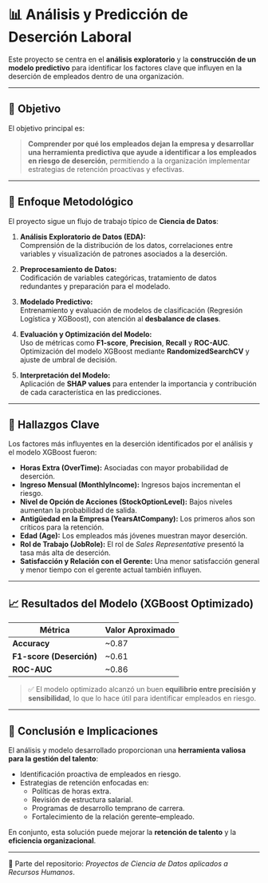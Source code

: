 # 📊 Análisis y Predicción de Deserción Laboral

Este proyecto se centra en el **análisis exploratorio** y la **construcción de un modelo predictivo** para identificar los factores clave que influyen en la deserción de empleados dentro de una organización.

---

## 🎯 Objetivo

El objetivo principal es:

> **Comprender por qué los empleados dejan la empresa y desarrollar una herramienta predictiva que ayude a identificar a los empleados en riesgo de deserción**, permitiendo a la organización implementar estrategias de retención proactivas y efectivas.

---

## 🔎 Enfoque Metodológico

El proyecto sigue un flujo de trabajo típico de **Ciencia de Datos**:

1. **Análisis Exploratorio de Datos (EDA):**  
   Comprensión de la distribución de los datos, correlaciones entre variables y visualización de patrones asociados a la deserción.

2. **Preprocesamiento de Datos:**  
   Codificación de variables categóricas, tratamiento de datos redundantes y preparación para el modelado.

3. **Modelado Predictivo:**  
   Entrenamiento y evaluación de modelos de clasificación (Regresión Logística y XGBoost), con atención al **desbalance de clases**.

4. **Evaluación y Optimización del Modelo:**  
   Uso de métricas como **F1-score**, **Precision**, **Recall** y **ROC-AUC**.  
   Optimización del modelo XGBoost mediante **RandomizedSearchCV** y ajuste de umbral de decisión.

5. **Interpretación del Modelo:**  
   Aplicación de **SHAP values** para entender la importancia y contribución de cada característica en las predicciones.

---

## 📌 Hallazgos Clave

Los factores más influyentes en la deserción identificados por el análisis y el modelo XGBoost fueron:

- **Horas Extra (OverTime):** Asociadas con mayor probabilidad de deserción.  
- **Ingreso Mensual (MonthlyIncome):** Ingresos bajos incrementan el riesgo.  
- **Nivel de Opción de Acciones (StockOptionLevel):** Bajos niveles aumentan la probabilidad de salida.  
- **Antigüedad en la Empresa (YearsAtCompany):** Los primeros años son críticos para la retención.  
- **Edad (Age):** Los empleados más jóvenes muestran mayor deserción.  
- **Rol de Trabajo (JobRole):** El rol de *Sales Representative* presentó la tasa más alta de deserción.  
- **Satisfacción y Relación con el Gerente:** Una menor satisfacción general y menor tiempo con el gerente actual también influyen.

---

## 📈 Resultados del Modelo (XGBoost Optimizado)

| Métrica                  | Valor Aproximado |
|--------------------------|------------------|
| **Accuracy**             | ~0.87            |
| **F1-score (Deserción)** | ~0.61            |
| **ROC-AUC**              | ~0.86            |

> ✅ El modelo optimizado alcanzó un buen **equilibrio entre precisión y sensibilidad**, lo que lo hace útil para identificar empleados en riesgo.

---

## 🏁 Conclusión e Implicaciones

El análisis y modelo desarrollado proporcionan una **herramienta valiosa para la gestión del talento**:

- Identificación proactiva de empleados en riesgo.  
- Estrategias de retención enfocadas en:  
  - Políticas de horas extra.  
  - Revisión de estructura salarial.  
  - Programas de desarrollo temprano de carrera.  
  - Fortalecimiento de la relación gerente–empleado.  

En conjunto, esta solución puede mejorar la **retención de talento** y la **eficiencia organizacional**.

---
📂 Parte del repositorio: *Proyectos de Ciencia de Datos aplicados a Recursos Humanos*.
